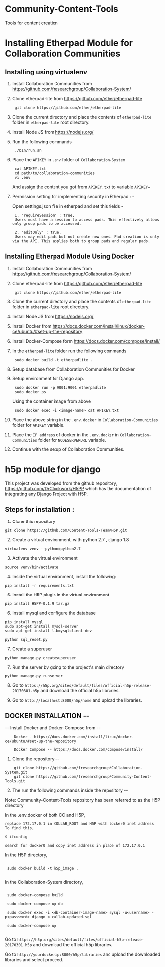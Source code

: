 
# Community-Content-Tools
Tools for content creation
# Installing Etherpad Module for Collaboration Communities

## Installing using virtualenv
1. Install Collaboration Communities from https://github.com/fresearchgroup/Collaboration-System/
2. Clone etherpad-lite from https://github.com/ether/etherpad-lite

		git clone https://github.com/ether/etherpad-lite

3. Clone the current directory and place the contents of `etherpad-lite` folder in `etherpad-lite` root directory.
4. Install Node JS from https://nodejs.org/
5. Run the following commands
	
		./bin/run.sh

6. Place the `APIKEY` in `.env` folder of `Collaboration-System`

		cat APIKEY.txt
		cd path/to/collaboration-communities
		vi .env
		
	And assign the content you got from `APIKEY.txt` to variable `APIKEY=`
7. Permission setting for implementing security in Etherpad : - 
    
    Open settings.json file in etherpad and set this fields -
    
		1. "requireSession" : true,
		Users must have a session to access pads. This effectively allows only group pads to be accessed.
		
		2. "editOnly" : true,
		Users may edit pads but not create new ones. Pad creation is only via the API. This applies both to group pads and regular pads.
				
## Installing Etherpad Module Using Docker

1. Install Collaboration Communities from https://github.com/fresearchgroup/Collaboration-System/
2. Clone etherpad-lite from https://github.com/ether/etherpad-lite

		git clone https://github.com/ether/etherpad-lite

3. Clone the current directory and place the contents of `etherpad-lite` folder in `etherpad-lite` root directory.
4. Install Node JS from https://nodejs.org/
5. Install Docker from https://docs.docker.com/install/linux/docker-ce/ubuntu/#set-up-the-repository
6. Install Docker-Compose form https://docs.docker.com/compose/install/
7. In the `etherpad-lite` folder run the following commands

		sudo docker build -t etherpadlite .
8. Setup database from Collaboration Communities for Docker
9. Setup environment for Django app.
 
		sudo docker run -p 9001:9001 etherpadlite 
		sudo docker ps
	Using the container image from above
	
		sudo docker exec -i <image-name> cat APIKEY.txt
	
11. Place the above string in the `.env.docker` in `Collaboration-Communities` folder for `APIKEY` variable.
12. Place the `IP address` of docker in the `.env.docker` in `Collaboration-Communities` folder for `NODESERVERURL` variable.
13. Continue with the setup of Collaboration Communities.

# h5p module for django

This project was developed from the github repository, https://github.com/DrClockwork/H5PP which has the documentation of integrating any Django Project with H5P.

## Steps for installation :

1) Clone this repository

```
git clone https://github.com/Content-Tools-Team/H5P.git
```

2) Create a virtual environment, with python 2.7 , django 1.8

``` 
virtualenv venv --python=python2.7 
```

3) Activate the virtual environment

```
source venv/bin/activate
```
      
4) Inside the virtual environment, install the following:

```
pip install -r requirements.txt
```

5) Install the H5P plugin in the virtual environment

```
pip install H5PP-0.1.9.tar.gz
```

6) Install mysql and configure the database

```
pip install mysql
sudo apt-get install mysql-server
sudo apt-get install libmysqlclient-dev
```
```
python sql_reset.py
```

7) Create a superuser
```
python manage.py createsuperuser
```

7) Run the server by going to the project's main directory  

```
python manage.py runserver  
```

8) Go to ```https://h5p.org/sites/default/files/official-h5p-release-20170301.h5p``` and download the official h5p libraries.

9) Go to ```http://localhost:8000/h5p/home``` and upload the libraries.


## DOCKER INSTALLATION --

 -- Install Docker and Docker-Compose from  --

	    Docker - https://docs.docker.com/install/linux/docker-ce/ubuntu/#set-up-the-repository

	    Docker Compose -- https://docs.docker.com/compose/install/

1. Clone the repository --
```
   	git clone https://github.com/fresearchgroup/Collaboration-System.git
	git clone https://github.com/fresearchgroup/Community-Content-Tools.git
```
2. The run the following commands inside the repository --

Note: Community-Content-Tools repository has been referred to as the H5P directory

In the .env.docker of both CC and H5P,

	replace 172.17.0.1 in COLLAB_ROOT and H5P with docker0 inet address
	To find this, 
	
	$ ifconfig
	
	search for docker0 and copy inet address in place of 172.17.0.1

In the H5P directory,
```

 sudo docker build -t h5p_image .
 
```

In the Collaboration-System directory,
```

 sudo docker-compose build

 sudo docker-compose up db

 sudo docker exec -i <db-container-image-name> mysql -u<username> -p<password> django < collab-updated.sql

 sudo docker-compose up
 
 ```
 Go to `https://h5p.org/sites/default/files/official-h5p-release-20170301.h5p` and download the official h5p libraries.
 
 Go to `http://yourdockerip:8000/h5p/libraries` and upload the downloaded libraries and select proceed.


